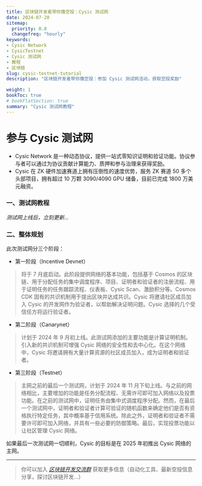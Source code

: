 ```yaml
---
title: 区块链开发者带你撸空投：Cysic 测试网
date: 2024-07-20
sitemap:
  priority: 0.8
  changefreq: "hourly"
keywords:
- Cysic Network
- CysicTestnet
- Cysic 测试网
- 教程
- 区块链
slug: cysic-testnet-tutorial
description: "区块链开发者带你撸空投：参加 Cysic 测试网活动，获取空投奖励"

weight: 1
bookToc: true
# bookFlatSection: true
summary: "Cysic 测试网教程"
---
```


# 参与 Cysic 测试网

- Cysic Network 是一种动态协议，提供一站式零知识证明和验证功能。协议参与者可以通过为协议贡献计算能力、质押和参与治理来获得奖励。
- Cysic 在 ZK 硬件加速赛道上拥有压倒性的速度优势，服务 ZK 赛道 50 多个头部项目，拥有超过 10 万颗 3090/4090 GPU 储备，目前已完成 1800 万美元融资。

### 一、测试网教程

*测试网上线后，立刻更新...*

### 二、整体规划

此次测试网分三个阶段：

- 第一阶段（Incentive Devnet）
> 将于 7 月底启动。此阶段提供网络的基本功能，包括基于 Cosmos 的区块链、用于分配任务的集中调度程序、项目、证明者和验证者的注册流程、用于证明任务的任务跟踪流程、仪表板、Cysic Sc​​an、激励积分等。Cosmos CDK 固有的共识机制用于提出区块并达成共识。Cysic 将邀请社区成员加入 Cysic 的开发网作为验证者，以帮助解决证明问题。Cysic 选择的几个受信任方将运行验证者。

- 第二阶段（Canarynet）
> 计划于 2024 年 9 月初上线。此测试网添加的主要功能是计算证明机制。引入新的共识机制可增强 Cysic 网络的安全性和去中心化。在这个网络中，Cysic 将邀请拥有大量计算资源的社区成员加入，成为证明者和验证者。

- 第三阶段（Testnet）
> 主网之前的最后一个测试网，计划于 2024 年 11 月下旬上线。与之前的网络相比，主要增加的功能是任务分配流程、无需许可即可加入网络以及投票功能。在之前的测试网中，证明任务由集中式调度程序分配。然而，在最后一个测试网中，证明者和验证者计算可验证的随机函数来确定他们是否有资格执行特定任务，其中概率基于信用系统。除此之外，证明者和验证者不需要许可即可加入网络，并具有一些必要的防御策略。最后，实现投票功能以让社区管理 Cysic 网络。

如果最后一次测试网一切顺利，Cysic 的目标是在 2025 年初推出 Cysic 网络的主网。


---
> 你可以加入 *[区块链开发交流群](https://t.me/+ZOQ2jcLKI3hkNjFl)* 获取更多信息（自动化工具、最新空投信息分享，探讨区块链开发...）
